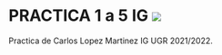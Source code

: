 # PRACTICA 1 a 5 IG [![](https://tokei.rs/b1/github/XAMPPRocky/tokei?category=code)](https://github.com/Electroner/IG)
Practica de Carlos Lopez Martinez IG UGR 2021/2022.
